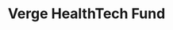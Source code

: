 ---
layout: firm_page
title: "Verge HealthTech Fund"
id: "vergehc.com"
permalink: "/vergehealthtechfundvergehc.com/"
website: "https://www.vergehc.com"
offices: "Singapore"
investment_stages: "Seed, Series A"
portfolio_companies: "CareLoop, Prosoma, Hello Inside, BrainCapture, Nostra:Biome, Sooma Medical"
portfolio_link: "https://www.vergehc.com/portfolio"
investment_markets: "Digital Therapeutics, Digital Health Platform, Diagnostics, Medical Device, AI and Data Analytics"
founded_year: "2018"
description: "Verge HealthTech Fund is an early-stage venture capital firm investing globally in impactful healthtech startups. They focus on technologies solving large unmet needs in health and platforms reaching millions, partnering actively with founders to scale their companies."
linkedin: ""
twitter: ""
instagram: ""
team_page: "https://www.vergehc.com/team"
investor_type: "Venture Capital"
crunchbase: ""
pitchbook: ""

# SEO Optimization
meta_title: "Verge HealthTech Fund - VC Firm - projectstartups.com"
meta_description: "Verge HealthTech Fund, Verge HealthTech Fund is an early-stage venture capital firm investing globally in impactful healthtech startups. They focus on technologies solving l..."
meta_keywords: "Verge HealthTech Fund, Digital Therapeutics, Digital Health Platform, Diagnostics, Medical Device, AI and Data Analytics, VC firm, venture capital, startup investor, projectstartups.com"
canonical_url: "https://vc.projectstartups.com/vergehealthtechfundvergehc.com/"
---